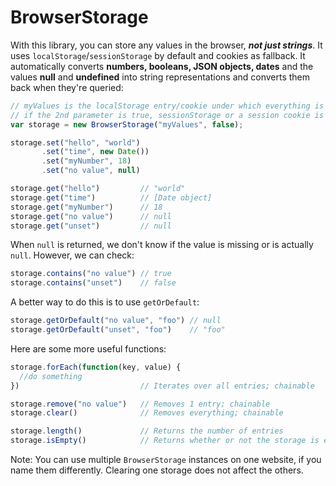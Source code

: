 # BrowserStorage
With this library, you can store any values in the browser, ***not just strings***. It uses `localStorage`/`sessionStorage` by default and cookies as fallback. It automatically converts **numbers, booleans, JSON objects, dates** and the values **null** and **undefined** into string representations and converts them back when they're queried:

```javascript
// myValues is the localStorage entry/cookie under which everything is stored.
// if the 2nd parameter is true, sessionStorage or a session cookie is used instead
var storage = new BrowserStorage("myValues", false);

storage.set("hello", "world")
       .set("time", new Date())
       .set("myNumber", 18)
       .set("no value", null)

storage.get("hello")         // "world"
storage.get("time")          // [Date object]
storage.get("myNumber")      // 18
storage.get("no value")      // null
storage.get("unset")         // null
```

When `null` is returned, we don't know if the value is missing or is actually `null`. However, we can check:

```javascript
storage.contains("no value") // true
storage.contains("unset")    // false
```

A better way to do this is to use `getOrDefault`:

```javascript
storage.getOrDefault("no value", "foo") // null
storage.getOrDefault("unset", "foo")    // "foo"
```

Here are some more useful functions:

```javascript
storage.forEach(function(key, value) {
  //do something
})                           // Iterates over all entries; chainable

storage.remove("no value")   // Removes 1 entry; chainable
storage.clear()              // Removes everything; chainable

storage.length()             // Returns the number of entries
storage.isEmpty()            // Returns whether or not the storage is empty
```

Note: You can use multiple `BrowserStorage` instances on one website, if you name them differently. Clearing one storage does not affect the others.


